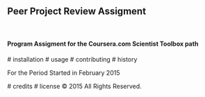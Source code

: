 <!-- project name -->
<h2>Peer Project Review Assigment</h2><br />
<h4>Program Assigment for the Coursera.com Scientist Toolbox path</h4>
# installation
# usage
# contributing
# history
<p>For the Period Started in February 2015</p>
# credits
# license
&copy; 2015 All Rights Reserved.
